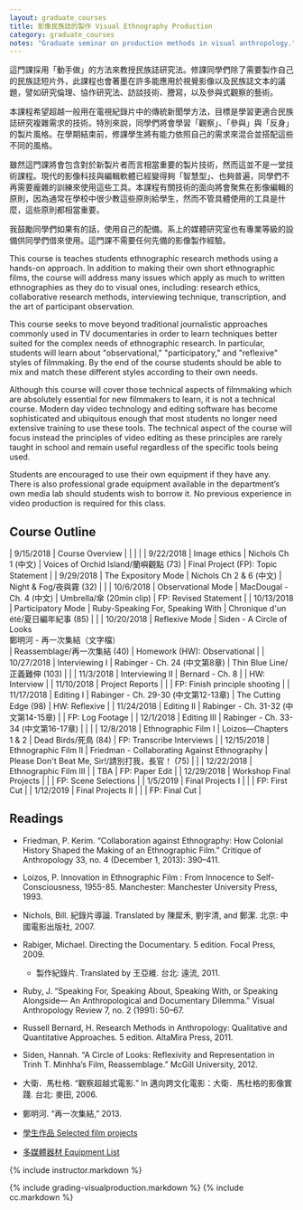 ```yaml
---
layout: graduate_courses
title: 影像民族誌的製作 Visual Ethnography Production
category: graduate_courses
notes: "Graduate seminar on production methods in visual anthropology."
---
```


這門課採用「動手做」的方法來教授民族誌研究法。修課同學們除了需要製作自己的民族誌短片外，此課程也會著墨在許多能應用於視覺影像以及民族誌文本的議題，譬如研究倫理、協作研究法、訪談技術、謄寫，以及參與式觀察的藝術。

本課程希望超越一般用在電視紀錄片中的傳統新聞學方法，目標是學習更適合民族誌研究複雜需求的技術。特別來說，同學們將會學習「觀察」、「參與」與「反身」的製片風格。在學期結束前，修課學生將有能力依照自己的需求來混合並搭配這些不同的風格。

雖然這門課將會包含對於新製片者而言相當重要的製片技術，然而這並不是一堂技術課程。現代的影像科技與編輯軟體已經變得夠「智慧型」、也夠普遍，同學們不再需要龐雜的訓練來使用這些工具。本課程有關技術的面向將會聚焦在影像編輯的原則，因為通常在學校中很少教這些原則給學生，然而不管具體使用的工具是什麼，這些原則都相當重要。

我鼓勵同學們如果有的話，使用自己的配備。系上的媒體研究室也有專業等級的設備供同學們借來使用。這門課不需要任何先備的影像製作經驗。

This course is teaches students ethnographic research methods using a hands-on approach. In addition to making their own short ethnographic films, the course will address many issues which apply as much to written ethnographies as they do to visual ones, including: research ethics, collaborative research methods, interviewing technique, transcription, and the art of participant observation. 

This course seeks to move beyond traditional journalistic approaches commonly used in TV documentaries in order to learn techniques better suited for the complex needs of ethnographic research. In particular, students will learn about "observational," "participatory," and "reflexive" styles of filmmaking. By the end of the course students should be able to mix and match these different styles according to their own needs.

Although this course will cover those technical aspects of filmmaking which are absolutely essential for new filmmakers to learn, it is not a technical course. Modern day video technology and editing software has become sophisticated and ubiquitous enough that most students no longer need extensive training to use these tools. The technical aspect of the course will focus instead the principles of video editing as these principles are rarely taught in school and remain useful regardless of the specific tools being used. 

Students are encouraged to use their own equipment if they have any. There is also professional grade equipment available in the department’s own media lab should students wish to borrow it. No previous experience in video production is required for this class.

## Course Outline

| 9/15/2018 | Course Overview |   |   |   |
| 9/22/2018 | Image ethics | Nichols Ch 1 (中文) | Voices of Orchid Island/蘭嶼觀點 (73) | Final Project (FP): Topic Statement |
| 9/29/2018 | The Expository Mode | Nichols Ch 2 & 6  (中文) | Night & Fog/夜與霧 (32) |   |
| 10/6/2018 | Observational Mode | MacDougal - Ch. 4  (中文) | Umbrella/傘 (20min clip) | FP: Revised Statement |
| 10/13/2018 | Participatory Mode | Ruby-Speaking For, Speaking With | Chronique d'un été/夏日編年紀事 (85) |   |
| 10/20/2018 | Reflexive Mode | Siden - A Circle of Looks <br>鄭明河 - 再一次集結（文字檔）<br> | Reassemblage/再一次集結 (40) | Homework (HW): Observational |
| 10/27/2018 | Interviewing I | Rabinger - Ch. 24  (中文第8章) | Thin Blue Line/正義難伸 (103) |   |
| 11/3/2018 | Interviewing II | Bernard - Ch. 8 |   | HW: Interview |
| 11/10/2018 | Project Reports |   |   | FP: Finish principle shooting |
| 11/17/2018 | Editing I | Rabinger - Ch. 29-30 (中文第12-13章) | The Cutting Edge (98) | HW: Reflexive |
| 11/24/2018 | Editing II | Rabinger - Ch. 31-32 (中文第14-15章) |   | FP: Log Footage |
| 12/1/2018 | Editing III | Rabinger - Ch. 33-34 (中文第16-17章) |   |   |
| 12/8/2018 | Ethnographic Film I | Loizos—Chapters 1 & 2 | Dead Birds/死鳥 (84) | FP: Transcribe Interviews |
| 12/15/2018 | Ethnographic Film II | Friedman - Collaborating Against Ethnography | Please Don't Beat Me, Sir!/請別打我，長官！ (75) |   |
| 12/22/2018 | Ethnographic Film III |   | TBA | FP: Paper Edit |
| 12/29/2018 | Workshop Final Projects |   |   | FP: Scene Selections |
| 1/5/2019 | Final Projects I |   |   | FP: First Cut |
| 1/12/2019 | Final Projects II |   |   | FP: Final Cut |

## Readings
* Friedman, P. Kerim. “Collaboration against Ethnography: How Colonial History Shaped the Making of an Ethnographic Film.” Critique of Anthropology 33, no. 4 (December 1, 2013): 390–411.
* Loizos, P. Innovation in Ethnographic Film : From Innocence to Self-Consciousness, 1955-85. Manchester: Manchester University Press, 1993.
* Nichols, Bill. 紀錄片導論. Translated by 陳犀禾, 劉宇清, and 鄭潔. 北京: 中國電影出版社, 2007.
* Rabiger, Michael. Directing the Documentary. 5 edition. Focal Press, 2009.
  * 製作紀錄片. Translated by 王亞維. 台北: 遠流, 2011.
* Ruby, J. “Speaking For, Speaking About, Speaking With, or Speaking Alongside— An Anthropological and Documentary Dilemma.” Visual Anthropology Review 7, no. 2 (1991): 50–67.
* Russell Bernard, H. Research Methods in Anthropology: Qualitative and Quantitative Approaches. 5 edition. AltaMira Press, 2011.
* Siden, Hannah. “A Circle of Looks: Reflexivity and Representation in Trinh T. Minh­ha’s Film, Reassemblage.” McGill University, 2012.
* 大衛．馬杜格. “觀察超越式電影.” In 邁向跨文化電影：大衛．馬杜格的影像實踐. 台北: 麥田, 2006.
* 鄭明河. “再一次集結,” 2013.

* [學生作品 Selected film projects]({{site.baseurl}}/student-films)
* [多媒體器材 Equipment List](http://www.erc.ndhu.edu.tw/files/13-1048-37498.php)

{% include instructor.markdown %}


{% include grading-visualproduction.markdown %}
{% include cc.markdown %}



